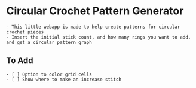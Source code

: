 # Circular Crochet Pattern Generator

    - This little webapp is made to help create patterns for circular crochet pieces
    - Insert the initial stick count, and how many rings you want to add, and get a circular pattern graph

## To Add

    - [ ] Option to color grid cells
    - [ ] Show where to make an increase stitch
